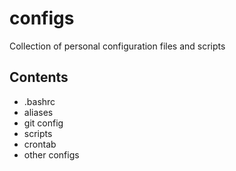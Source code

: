 # configs

Collection of personal configuration files and scripts

## Contents
- .bashrc
- aliases
- git config
- scripts
- crontab
- other configs
